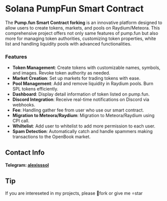 # Solana PumpFun Smart Contract

The **Pump.fun Smart Contract forking** is an innovative platform  designed to allow users to create tokens, markets, and pools on Raydium/Meteora. This comprehensive project offers not only same features of pump.fun but also more for managing token authorities, customizing token properties, white list and handling liquidity pools with advanced functionalities.

### Features

- **Token Management**: Create tokens with customizable names, symbols, and images. Revoke token authority as needed.
- **Market Creation**: Set up markets for trading tokens with ease.
- **Pool Management**: Add and remove liquidity in Raydium pools. Burn SPL tokens efficiently.
- **Dashboard**: Display detail information of token listed on pump.fun.
- **Discord Integration**: Receive real-time notifications on Discord via webhooks.
- **Fee**: Handling gather fee from user who use our smart contract.
- **Migration to Meteora/Raydium**: Migration to Meteora/Raydium using CPI call.
- **Whiltelist**: Add user to whitelist to add more permission to each user.
- **Spam Detection**: Automatically catch and handle spammers making transactions to the OpenBook market.


## Contact Info

#### Telegram: [alexisssol](https://t.me/alexisssol)

## Tip

If you are intereseted in my projects, please 🔗fork or give me ⭐star
